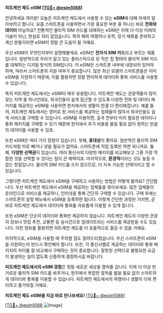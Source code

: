 **피트케언 제도 eSIM [[TG💪+ @esim1088](https://t.me/s/esim1088)]**

안녕하세요 여러분! 오늘은 피트케언 제도에서 사용할 수 있는 **eSIM**에 대해 자세히 알아보려고 합니다. 요즘 스마트폰을 사용하면서 가장 중요한 부분 중 하나는 바로 **전화와 데이터** 아닐까요? 전통적인 물리적 SIM 카드를 대체하는 eSIM은 이제 더 이상 미래의 기술이 아닌, 현실로 자리 잡았습니다. 특히 해외 여행이나 유학, 장기 체류를 준비하고 계신 분들이라면 eSIM이 정말 큰 도움이 될 거예요.

우선 eSIM이 무엇인지부터 설명해볼게요. eSIM은 **전자식 SIM 카드**라고 부르는 제품입니다. 일반적으로 우리가 알고 있는 플라스틱으로 된 작은 칩 형태의 물리적 SIM 카드를 대체하는 디지털 방식의 SIM입니다. 이 eSIM은 스마트폰 내부에 내장되어 있어야 하며, 따라서 스마트폰의 지원 여부가 중요합니다. 많은 최신 모델의 스마트폰들은 이미 eSIM을 지원하기 때문에, 이를 활용하면 정말 편리하게 데이터와 통화 서비스를 사용할 수 있습니다.

특히 피트케언 제도에서는 eSIM이 매우 유용합니다. 피트케언 제도는 관광객들이 많이 찾는 지역 중 하나인데요, 외국인들이 쉽게 접근할 수 있도록 다양한 전화 및 데이터 패키지를 제공하는 eSIM을 사용하면 현지에서의 생활이 한결 더 편리해집니다. 예를 들어, 피트케언 제도에서는 영어로 된 서비스를 제공하는 업체들이 많아서 외국인들도 쉽게 서비스를 구매할 수 있습니다. eSIM을 이용하면, 출국 전부터 미리 필요한 데이터나 통화 패키지를 구매할 수 있기 때문에 현지에서 추가 비용을 들일 필요 없이 원하는 만큼의 데이터를 사용할 수 있죠.

또한 eSIM은 여러 가지 장점이 있습니다. 첫째, **휴대성**이 좋아요. 일반적인 물리적 SIM 카드처럼 따로 빼거나 넣을 필요가 없어요. 스마트폰에 직접 등록만 하면 되니까요. 둘째, **다양한 선택권**이 있습니다. 여러 통신사의 다양한 패키지를 비교해보고 그중 가장 적합한 것을 선택할 수 있다는 점이 큰 매력이죠. 마지막으로, **환경적**이라는 것도 놓칠 수 없는 장점입니다. 물리적 SIM 카드를 쓰지 않으므로, 더 지속 가능한 선택이라고 할 수 있습니다.

그렇다면 피트케언 제도에서 eSIM을 구매하고 사용하는 방법은 어떻게 될까요? 간단합니다. 우선 피트케언 제도에서 eSIM을 제공하는 업체들을 찾아보세요. 많은 업체들이 온라인으로 서비스를 제공하니, 인터넷을 통해 간단히 구매할 수 있습니다. 구매 후에는 스마트폰의 설정 메뉴에서 eSIM을 등록하면 됩니다. 이렇게 간단한 과정만 거치면, 곧바로 피트케언 제도에서 데이터와 통화를 자유롭게 이용할 수 있게 됩니다.

또한 eSIM은 단순히 데이터와 통화만 제공하지 않습니다. 피트케언 제도의 다양한 관광지 정보나 맛집 추천, 교통편 등 실시간으로 업데이트되는 서비스를 제공받을 수도 있습니다. 이런 정보를 활용하면 피트케언 제도를 더 효율적으로 즐길 수 있을 거예요.

마지막으로, eSIM을 사용할 때 주의할 점도 알려드리겠습니다. 우선 스마트폰이 eSIM을 지원하는지 반드시 확인해야 합니다. 또한, 각 통신사별로 제공하는 데이터와 통화 패키지의 차이를 잘 비교해서 구매하는 것이 중요합니다. 잘못된 선택으로 불필요한 요금이 발생하는 일이 없도록 신중하게 결정하시길 바랍니다.

**피트케언 제도에서의 eSIM 경험**은 정말 새로운 세상을 열어줄 겁니다. 이제 더 이상 번거로운 물리적 SIM 카드를 바꾸거나, 현지에서 복잡한 절차를 밟을 필요 없이 스마트하게 데이터와 통화를 이용할 수 있습니다. 피트케언 제도에서의 여행이나 생활이 더욱 편리하고 즐거워질 거예요.

**피트케언 제도 eSIM을 지금 바로 만나보세요!** [[TG💪+ @esim1088](https://t.me/s/esim1088)]  

[[TG💪+ @esim1088](https://t.me/s/esim1088) ![Image](https://i.postimg.cc/Y0z9fWf4/image.png)]